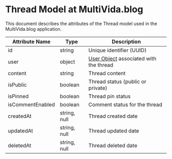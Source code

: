 # Thread Model at MultiVida.blog

This document describes the attributes of the Thread model used in the MultiVida.blog application.

| Attribute Name   | Type        | Description                            |
|------------------|-------------|----------------------------------------|
| id               | string      | Unique identifier (UUID)               |
| user             | object      | [User Object](/rest-api/entities/user#user) associated with the thread |
| content          | string      | Thread content                         |
| isPublic         | boolean     | Thread status (public or private)      |
| isPinned         | boolean     | Thread pin status                      |
| isCommentEnabled | boolean     | Comment status for the thread          |
| createdAt        | string, null| Thread created date                    |
| updatedAt        | string, null| Thread updated date                    |
| deletedAt        | string, null| Thread deleted date                    |
